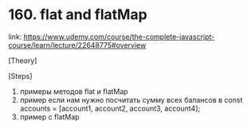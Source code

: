 # 160. flat and flatMap
link: https://www.udemy.com/course/the-complete-javascript-course/learn/lecture/22648775#overview



[Theory]




[Steps]
1) примеры методов flat и flatMap
2) пример если нам нужно посчитать сумму всех балансов в const accounts = [account1, account2, account3, account4];
3) пример с flatMap




